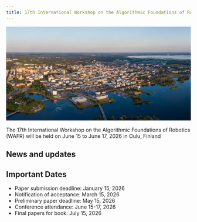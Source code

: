 ```yaml
---
title: 17th International Workshop on the Algorithmic Foundations of Robotics
---
```


<p align="center">
<img src="figures/oulu.jpg" alt="drawing"/>
</p>

The 17th International Workshop on the Algorithmic Foundations of Robotics (WAFR) will be held on June 15 to June 17, 2026 in Oulu, Finland

## News and updates

## Important Dates

- Paper submission deadline: January 15, 2026
- Notification of acceptance: March 15, 2026
- Preliminary paper deadline: May 15, 2026
- Conference attendance: June 15-17, 2026
- Final papers for book: July 15, 2026
